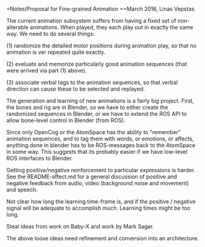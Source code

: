 
=Notes/Proposal for Fine-grained Animation
==March 2016, Linas Vepstas

The current animation subsystem suffers from having a fixed set of
non-alterable animations. When played, they each play out in exactly
the same way. We need to do several things:

(1) randomize the detailed motor positions during animation play, so
that no animation is ver repeated quite exactly.

(2) eveluate and memorize particularly good animation sequences (that
were arrived via part (1) above).

(3) associate verbal tags to the animation sequences, so that verbal
direction can cause these to be selected and replayed.


The generation and learning of new animations is a fairly big project.
First, the bones and rig are in Blender, so we have to either create the
randomized sequences in Blender, or we have to extend the ROS API to
allow bone-level control in Blender (from ROS).

Since only OpenCog or the AtomSpace has the ability to "remember"
animation sequences, and to tag them with words, or emotions, or
affects, anything done in blender has to be ROS-messages back to the
AtomSpace in some way.  This suggests that its probably easier if we
have low-level ROS interfaces to Blender.

Getting positive/negative reinforcement to particular expressions is
harder.  See the README-affect.md for a general discussion of positive
and negative feedback from audio, video (background noise and movement)
and speech.

Not clear how long the learning time-frame is, and if the positive /
negative signal will be adequate to accomplish much.  Learning times
might be too long.

Steal ideas from work on Baby-X and work by Mark Sagar.

The above loose ideas need refinement and conversion into an architecture.
